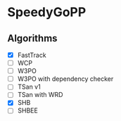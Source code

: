 # SpeedyGoPP

## Algorithms

- [x] FastTrack
- [ ] WCP
- [ ] W3PO
- [ ] W3PO with dependency checker
- [ ] TSan v1
- [ ] TSan with WRD
- [x] SHB
- [ ] SHBEE

